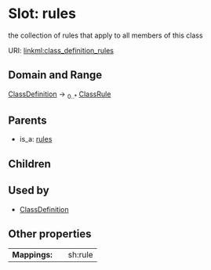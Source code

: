 
# Slot: rules


the collection of rules that apply to all members of this class

URI: [linkml:class_definition_rules](https://w3id.org/linkml/class_definition_rules)


## Domain and Range

[ClassDefinition](ClassDefinition.md) &#8594;  <sub>0..\*</sub> [ClassRule](ClassRule.md)

## Parents

 *  is_a: [rules](rules.md)

## Children


## Used by

 * [ClassDefinition](ClassDefinition.md)

## Other properties

|  |  |  |
| --- | --- | --- |
| **Mappings:** | | sh:rule |

